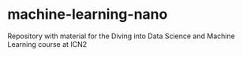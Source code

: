 # machine-learning-nano
Repository with material for the Diving into Data Science and Machine Learning course at ICN2
